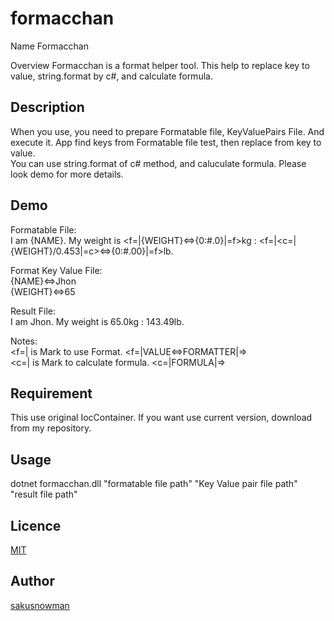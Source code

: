 # formacchan
Name
Formacchan

Overview
Formacchan is a format helper tool. This help to replace key to value, string.format by c#, and calculate formula.

## Description
When you use, you need to prepare Formatable file, KeyValuePairs File.
And execute it.
App find keys from Formatable file test, then replace from key to value.  
You can use string.format of c# method, and caluculate formula.
Please look demo for more details.

## Demo
Formatable File:  
I am {NAME}. My weight is <f=|{WEIGHT}<=>{0:#.0}|=f>kg : <f=|<c=|{WEIGHT}/0.453|=c><=>{0:#.00}|=f>lb.

Format Key Value File:  
{NAME}<=>Jhon  
{WEIGHT}<=>65

Result File:  
I am Jhon. My weight is 65.0kg : 143.49lb.


Notes:  
<f=| is Mark to use Format. <f=|VALUE<=>FORMATTER|=>  
<c=| is Mark to calculate formula. <c=|FORMULA|=>
## Requirement
This use original IocContainer.
If you want use current version, download from my repository.

## Usage
dotnet formacchan.dll "formatable file path" "Key Value pair file path" "result file path"


## Licence

[MIT](https://github.com/tcnksm/tool/blob/master/LICENCE)

## Author

[sakusnowman](https://github.com/sakusnowman)